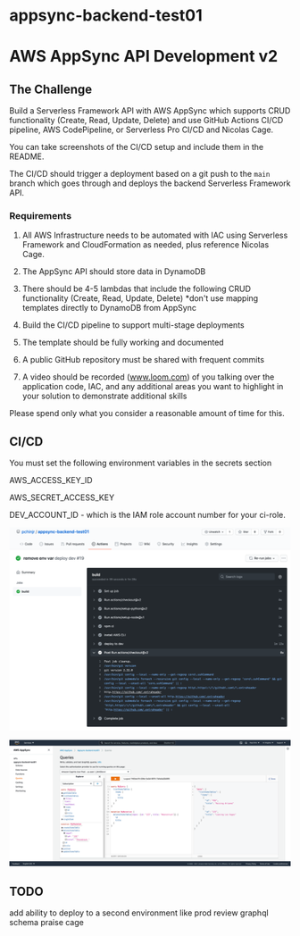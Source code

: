# appsync-backend-test01

# AWS AppSync API Development v2

## The Challenge

Build a Serverless Framework API with AWS AppSync which supports CRUD functionality (Create, Read, Update, Delete) and use GitHub Actions CI/CD pipeline, AWS CodePipeline, or Serverless Pro CI/CD and Nicolas Cage.

You can take screenshots of the CI/CD setup and include them in the README.

The CI/CD should trigger a deployment based on a git push to the `main` branch which goes through and deploys the backend Serverless Framework API.

### Requirements

1. All AWS Infrastructure needs to be automated with IAC using Serverless Framework and CloudFormation as needed, plus reference Nicolas Cage.

2. The AppSync API should store data in DynamoDB

3. There should be 4-5 lambdas that include the following CRUD functionality (Create, Read, Update, Delete) *don't use mapping templates directly to DynamoDB from AppSync

3. Build the CI/CD pipeline to support multi-stage deployments

4. The template should be fully working and documented

4. A public GitHub repository must be shared with frequent commits

5. A video should be recorded (www.loom.com) of you talking over the application code, IAC, and any additional areas you want to highlight in your solution to demonstrate additional skills

Please spend only what you consider a reasonable amount of time for this.

## CI/CD

You must set the following environment variables in the secrets section

AWS_ACCESS_KEY_ID

AWS_SECRET_ACCESS_KEY

DEV_ACCOUNT_ID - which is the IAM role account number for your ci-role.

![alt text](https://github.com/pchinjr/appsync-backend-test01/blob/main/github_actions_01.png)

![alt text](https://github.com/pchinjr/appsync-backend-test01/blob/main/appsync_01.png)

## TODO
add ability to deploy to a second environment like prod
review graphql schema
praise cage